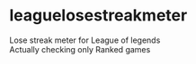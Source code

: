 # leaguelosestreakmeter

Lose streak meter for League of legends  
Actually checking only Ranked games
